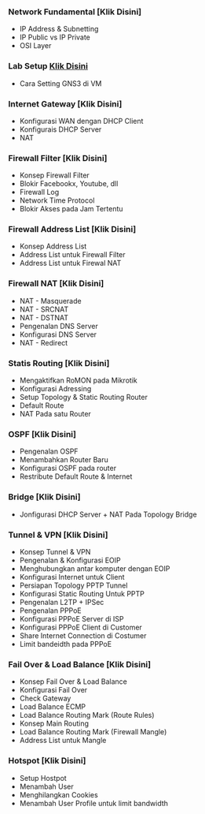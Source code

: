 ### Network Fundamental [Klik Disini]
- IP Address & Subnetting
- IP Public vs IP Private
- OSI Layer
### Lab Setup [Klik Disini](https://github.com/rahmatirvan16/lab-setup)
- Cara Setting GNS3 di VM
### Internet Gateway [Klik Disini]
- Konfigurasi WAN dengan DHCP Client
- Konfigurais DHCP Server
- NAT
### Firewall Filter [Klik Disini]
- Konsep Firewall Filter
- Blokir Facebookx, Youtube, dll
- Firewall Log
- Network Time Protocol
- Blokir Akses pada Jam Tertentu
### Firewall Address List [Klik Disini]
- Konsep Address List
- Address List untuk Firewall Filter
- Address List untuk Firewal NAT
### Firewall NAT [Klik Disini]
- NAT - Masquerade
- NAT - SRCNAT
- NAT - DSTNAT
- Pengenalan DNS Server
- Konfigurasi DNS Server
- NAT - Redirect
### Statis Routing [Klik Disini]
- Mengaktifkan RoMON pada Mikrotik
- Konfigurasi Adressing
- Setup Topology & Static Routing Router
- Default Route
- NAT Pada satu Router
### OSPF [Klik Disini]
- Pengenalan OSPF
- Menambahkan Router Baru
- Konfigurasi OSPF pada router
- Restribute Default Route & Internet
### Bridge [Klik Disini]
- Jonfigurasi DHCP Server + NAT Pada Topology Bridge
### Tunnel & VPN [Klik Disini]
- Konsep Tunnel & VPN
- Pengenalan & Konfigurasi EOIP
- Menghubungkan antar komputer dengan EOIP
- Konfigurasi Internet untuk Client
- Persiapan Topology PPTP Tunnel
- Konfigurasi Static Routing Untuk PPTP
- Pengenalan L2TP + IPSec
- Pengenalan PPPoE
- Konfigurasi PPPoE Server di ISP
- Konfigurasi PPPoE Client di Customer
- Share Internet Connection di Costumer
- Limit bandeidth pada PPPoE
### Fail Over & Load Balance [Klik Disini]
- Konsep Fail Over & Load Balance
- Konfigurasi Fail Over
- Check Gateway
- Load Balance ECMP
- Load Balance Routing Mark (Route Rules)
- Konsep Main Routing
- Load Balance Routing Mark (Firewall Mangle)
- Address List untuk Mangle
### Hotspot [Klik Disini]
- Setup Hostpot
- Menambah User
- Menghilangkan Cookies
- Menambah User Profile untuk limit bandwidth
